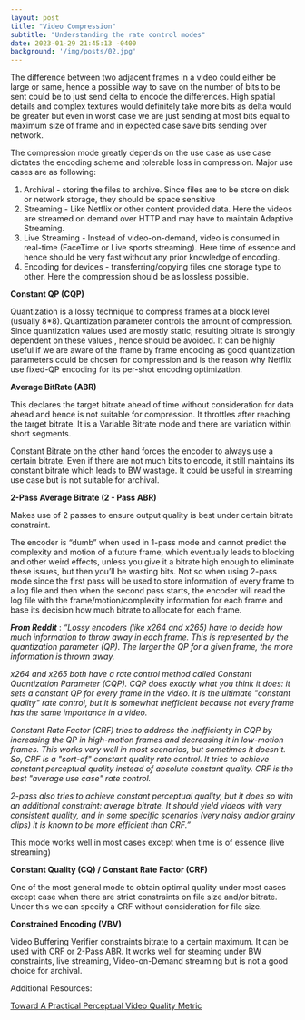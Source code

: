 ```yaml
---
layout: post
title: "Video Compression"
subtitle: "Understanding the rate control modes"
date: 2023-01-29 21:45:13 -0400
background: '/img/posts/02.jpg'
---
```


The difference between two adjacent frames in a video could either be large or same, hence a possible way to save on the number of bits to be sent could be to just send delta to encode the differences. High spatial details and complex textures would definitely take more bits as delta would be greater but even in worst case we are just sending at most bits equal to  maximum size of frame and in expected case save bits sending over network.

The compression mode greatly depends on the use case as use case dictates the encoding scheme and tolerable loss in compression. Major use cases are as following:

1. Archival - storing the files to archive. Since files are to be store on disk or network storage, they should be space sensitive
2. Streaming - Like Netflix or other content provided data. Here the videos are streamed on demand over HTTP and may have to maintain Adaptive Streaming.
3. Live Streaming - Instead of video-on-demand, video is consumed in real-time (FaceTime or Live sports streaming). Here time of essence and hence should be very fast without any prior knowledge of encoding.
4. Encoding for devices - transferring/copying files one storage type to other. Here the compression should be as lossless possible.

**Constant QP (CQP)**

Quantization is a lossy technique to compress frames at a block level  (usually 8*8).  Quantization parameter controls the amount of compression. Since quantization values used are mostly static, resulting bitrate is strongly dependent on these values , hence should be avoided. It can be highly useful if we are aware of the frame by frame encoding as good quantization parameters could be chosen for compression and is the reason why Netflix use fixed-QP encoding for its per-shot encoding optimization.

**Average BitRate (ABR)**

This declares the target bitrate ahead of time without consideration for data ahead and hence is not suitable for compression. It throttles after reaching the target bitrate. It is a Variable Bitrate mode and there are variation within short segments. 

Constant Bitrate on the other hand forces the encoder to always use a certain bitrate. Even if there are not much bits to encode, it still maintains its constant bitrate which leads to BW wastage. It could be useful in streaming use case but is not suitable for archival.

**2-Pass Average Bitrate (2 - Pass ABR)**

Makes use of 2 passes to ensure output quality is best under certain bitrate constraint.

The encoder is “dumb” when used in 1-pass mode and cannot predict the complexity and motion of a future frame, which eventually leads to blocking and other weird effects, unless you give it a bitrate high enough to eliminate these issues, but then you’ll be wasting bits. Not so when using 2-pass mode since the first pass will be used to store information of every frame to a log file and then when the second pass starts, the encoder will read the log file with the frame/motion/complexity information for each frame and base its decision how much bitrate to allocate for each frame.

***From Reddit*** : *“Lossy encoders (like x264 and x265) have to decide how much information to throw away in each frame. This is represented by the quantization parameter (QP). The larger the QP for a given frame, the more information is thrown away.*

*x264 and x265 both have a rate control method called Constant Quantization Parameter (CQP). CQP does exactly what you think it does: it sets a constant QP for every frame in the video. It is the ultimate "constant quality" rate control, but it is somewhat inefficient because not every frame has the same importance in a video.*

*Constant Rate Factor (CRF) tries to address the inefficienty in CQP by increasing the QP in high-motion frames and decreasing it in low-motion frames. This works very well in most scenarios, but sometimes it doesn't. So, CRF is a "sort-of" constant quality rate control. It tries to achieve constant perceptual quality instead of absolute constant quality. CRF is the best "average use case" rate control.*

*2-pass also tries to achieve constant perceptual quality, but it does so with an additional constraint: average bitrate. It should yield videos with very consistent quality, and in some specific scenarios (very noisy and/or grainy clips) it is known to be more efficient than CRF.”*

This mode works well in most cases except when time is of essence (live streaming)

**Constant Quality (CQ) / Constant Rate Factor (CRF)**

One of the most general mode to obtain optimal quality under most cases except case when there are strict constraints on file size and/or bitrate. Under this we can specify a CRF without consideration for file size. 

**Constrained Encoding (VBV)**

Video Buffering Verifier constraints bitrate to a certain maximum. It can be used with CRF or 2-Pass ABR. It works well for steaming under BW constraints, live streaming, Video-on-Demand streaming but is not a good choice for archival.

Additional Resources:

[Toward A Practical Perceptual Video Quality Metric](https://netflixtechblog.com/toward-a-practical-perceptual-video-quality-metric-653f208b9652)